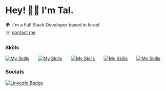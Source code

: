 # Hey! 👋🏼 I'm Tal.

🌍  I'm a Full Stack Developer based in Israel.</br>
✉️  <a href="mailto:dev.talelias@gmail.com">contact me</a>

### Skills

[![My Skills](https://skillicons.dev/icons?i=html,css,scss)](https://skillicons.dev) &nbsp;&nbsp;&nbsp;&nbsp;&nbsp; [![My Skills](https://skillicons.dev/icons?i=js,ts)](https://skillicons.dev) &nbsp;&nbsp;&nbsp;&nbsp;&nbsp; [![My Skills](https://skillicons.dev/icons?i=react,redux,vite)](https://skillicons.dev) &nbsp;&nbsp;&nbsp;&nbsp;&nbsp; [![My Skills](https://skillicons.dev/icons?i=nodejs,express)](https://skillicons.dev) &nbsp;&nbsp;&nbsp;&nbsp;&nbsp; [![My Skills](https://skillicons.dev/icons?i=vscode,git)](https://skillicons.dev)

### Socials

<div id="badges">
  <a href="https://www.linkedin.com/in/talelias/">
    <img src="https://img.shields.io/badge/LinkedIn-blue?style=for-the-badge&logo=linkedin&logoColor=white" alt="LinkedIn Badge"/>
  </a>
</div>
